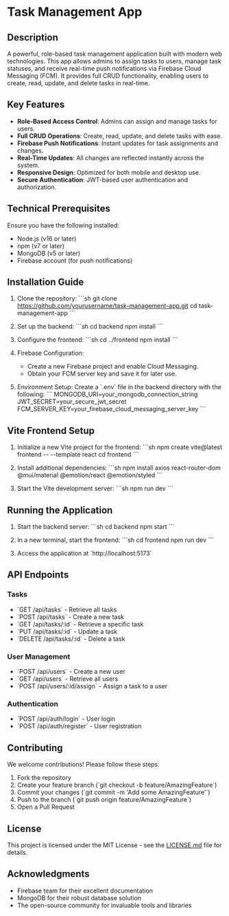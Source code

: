 # Task Management App

## Description

A powerful, role-based task management application built with modern web technologies. This app allows admins to assign tasks to users, manage task statuses, and receive real-time push notifications via Firebase Cloud Messaging (FCM). It provides full CRUD functionality, enabling users to create, read, update, and delete tasks in real-time.

## Key Features

- **Role-Based Access Control**: Admins can assign and manage tasks for users.
- **Full CRUD Operations**: Create, read, update, and delete tasks with ease.
- **Firebase Push Notifications**: Instant updates for task assignments and changes.
- **Real-Time Updates**: All changes are reflected instantly across the system.
- **Responsive Design**: Optimized for both mobile and desktop use.
- **Secure Authentication**: JWT-based user authentication and authorization.

## Technical Prerequisites

Ensure you have the following installed:

- Node.js (v16 or later)
- npm (v7 or later)
- MongoDB (v5 or later)
- Firebase account (for push notifications)

## Installation Guide

1. Clone the repository:
   \`\`\`sh
   git clone https://github.com/yourusername/task-management-app.git
   cd task-management-app
   \`\`\`

2. Set up the backend:
   \`\`\`sh
   cd backend
   npm install
   \`\`\`

3. Configure the frontend:
   \`\`\`sh
   cd ../frontend
   npm install
   \`\`\`

4. Firebase Configuration:
   - Create a new Firebase project and enable Cloud Messaging.
   - Obtain your FCM server key and save it for later use.

5. Environment Setup:
   Create a \`.env\` file in the backend directory with the following:
   \`\`\`
   MONGODB_URI=your_mongodb_connection_string
   JWT_SECRET=your_secure_jwt_secret
   FCM_SERVER_KEY=your_firebase_cloud_messaging_server_key
   \`\`\`

## Vite Frontend Setup

1. Initialize a new Vite project for the frontend:
   \`\`\`sh
   npm create vite@latest frontend -- --template react
   cd frontend
   \`\`\`

2. Install additional dependencies:
   \`\`\`sh
   npm install axios react-router-dom @mui/material @emotion/react @emotion/styled
   \`\`\`

3. Start the Vite development server:
   \`\`\`sh
   npm run dev
   \`\`\`

## Running the Application

1. Start the backend server:
   \`\`\`sh
   cd backend
   npm start
   \`\`\`

2. In a new terminal, start the frontend:
   \`\`\`sh
   cd frontend
   npm run dev
   \`\`\`

3. Access the application at \`http://localhost:5173\`

## API Endpoints

### Tasks
- \`GET /api/tasks\` - Retrieve all tasks
- \`POST /api/tasks\` - Create a new task
- \`GET /api/tasks/:id\` - Retrieve a specific task
- \`PUT /api/tasks/:id\` - Update a task
- \`DELETE /api/tasks/:id\` - Delete a task

### User Management
- \`POST /api/users\` - Create a new user
- \`GET /api/users\` - Retrieve all users
- \`POST /api/users/:id/assign\` - Assign a task to a user

### Authentication
- \`POST /api/auth/login\` - User login
- \`POST /api/auth/register\` - User registration

## Contributing

We welcome contributions! Please follow these steps:

1. Fork the repository
2. Create your feature branch (\`git checkout -b feature/AmazingFeature\`)
3. Commit your changes (\`git commit -m 'Add some AmazingFeature'\`)
4. Push to the branch (\`git push origin feature/AmazingFeature\`)
5. Open a Pull Request

## License

This project is licensed under the MIT License - see the [LICENSE.md](LICENSE.md) file for details.

## Acknowledgments

- Firebase team for their excellent documentation
- MongoDB for their robust database solution
- The open-source community for invaluable tools and libraries
